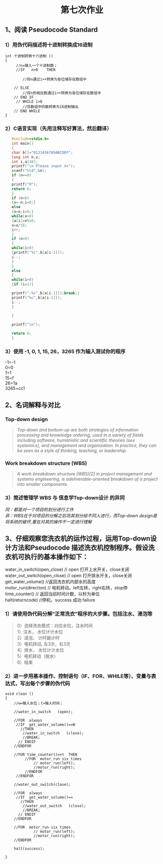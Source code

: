 # <center> 第七次作业</center>      
## 1、阅读 Pseudocode Standard  
### 1）用伪代码描述将十进制转换成16进制  

    int 十进制转换十六进制 ()
    {
         //n=输入一个十进制数；
         //IF   n>0    THEN

            //将n通过i++转换为各位储存在数组中
          
        // ELSE 
            //将n的相反数通过i++转换为各位储存在数组中
        // END IF 
         // WHILE i>0 
            //将数组中的数转换为16进制输出
        // END WHILE
    }     


### 2）C语言实现（先用注释写好算法，然后翻译）         
 ```c 
    #include<stdio.h>
    int main()
    {
    char b[]="0123456789ABCDEF";
    long int n,x;
    int i,a[40];
    printf("\n Please input n=");
    scanf("%ld",&n);
    if (n==0)
    {
    printf("0");
    return 0;
    }
    if (n<0)
    {x=-n;i=0;}
    else 
    {x=n;i=0;}
    while(x>0)
    {a[i]=x%16;
    x=x/16;
    i++;
    }
    if (n>0)
    { 
    while(i>0)
    {printf("%c",b[a[i-1]]);
    i--;
    }
    }
    else 
    {
	while(i>0)
    {if (i=1){

    printf("-%c",b[a[i-1]]);break;}
    printf("%c",b[a[i-1]]);
    i--;
    }
    
    }

    printf("\n");

    return 0;
    }           
```

### 3）使用 -1, 0, 1, 15, 26，3265 作为输入测试你的程序  
 -1=-1   
 0=0  
 1=1  
 15=f  
 26=1a  
 3265=cc1  
  
## 2、名词解释与对比  
### Top-down design  
>*Top-down and bottom-up are both strategies of information processing and knowledge ordering, used in a variety of fields including software, humanistic and scientific theories (see systemics), and management and organization. In practice, they can be seen as a style of thinking, teaching, or leadership.*
### Work breakdown structure (WBS) 
>*A work-breakdown structure (WBS)[2] in project management and systems engineering, is adeliverable-oriented breakdown of a project into smaller components.*  
### 3）简述管理学 WBS 与 信息学Top-down设计 的异同   
 *同：都是对一个项目的划分进行工作*   
 *异：WBS在于对项目的分解之后将其划分给不同人进行，而Top-down design是将系统的破坏,重在对其的操作不一定进行理解*  

   
## 3、仔细观察您洗衣机的运作过程，运用Top-down设计方法和Pseudocode 描述洗衣机控制程序。假设洗衣机可执行的基本操作如下：
water_in_switch(open_close) // open 打开上水开关，close关闭   
water_out_switch(open_close) // open 打开排水开关，close关闭    
get_water_volume() //返回洗衣机内部水的高度      
motor_run(direction) // 电机转动。left左转，right右转，stop停   
time_counter() // 返回当前时间计数，以秒为单位      
halt(returncode) //停机，success 成功 failure      
### 1）请使用伪代码分解“正常洗衣”程序的大步骤。包括注水、浸泡等  
 >0）选择洗衣模式：对应水位，注水时间    
1）注水， 水位计计水位    
2）浸泡， 计时器计时    
3）电机转动, 左3次，右3次   
4）排水， 水位计计水位  
5）电机转动（脱水）     
6）结束    
### 2）进一步用基本操作、控制语句（IF、FOR、WHILE等）、变量与表达式，写出每个步骤的伪代码

    void clean ()
    {
        //w=输入水位；t=输入时间；

        //water_in_switch   (open);

        //FOR  always
         //IF  get_water_volume()==W
           //THEN
            //water_in_switch   (close); 
            //BREAK;
          // ENDIF
        //ENDFOR 

        //FOR time_counter()==t  THEN 
             //FOR  motor_run six times   
                 // motor_run(left);
                 //motor_run(right);
             //ENDFOR
         //ENDFOR

        //water_out_switch(close);

        //FOR  always
         //IF  get_water_volume()==
           //THEN
            //water_out_switch   (close); 
            //BREAK;
          // ENDIF
        //ENDFOR 

        //FOR  motor_run six times   
                 // motor_run(left);
                 //motor_run(right);
        //ENDFOR
        
        halt(success);

    }






   
     
     

    
  
